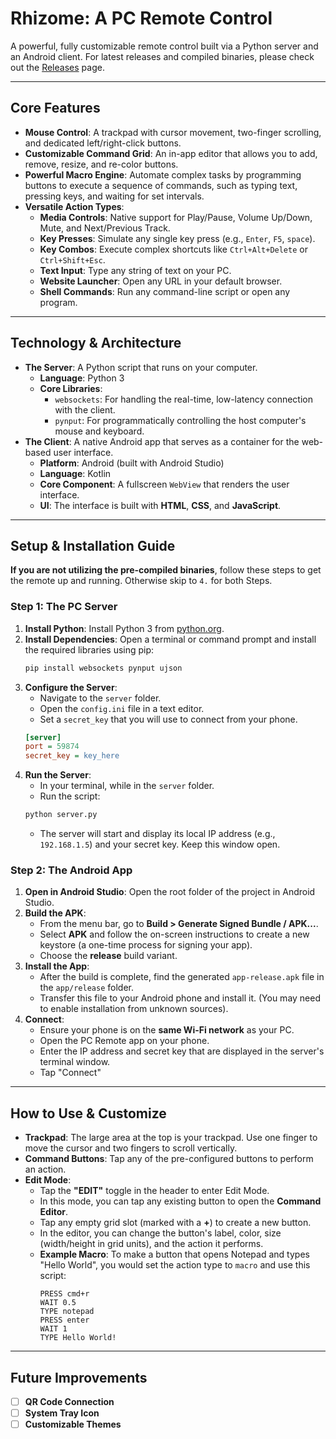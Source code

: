 # Rhizome: A PC Remote Control

A powerful, fully customizable remote control built via a Python server and an Android client. For latest releases and compiled binaries, please check out the [Releases](https://github.com/Sid-352/Rhizome/releases) page.

---

## Core Features

-   **Mouse Control**: A trackpad with cursor movement, two-finger scrolling, and dedicated left/right-click buttons.
-   **Customizable Command Grid**: An in-app editor that allows you to add, remove, resize, and re-color buttons.
-   **Powerful Macro Engine**: Automate complex tasks by programming buttons to execute a sequence of commands, such as typing text, pressing keys, and waiting for set intervals.
-   **Versatile Action Types**:
    -   **Media Controls**: Native support for Play/Pause, Volume Up/Down, Mute, and Next/Previous Track.
    -   **Key Presses**: Simulate any single key press (e.g., `Enter`, `F5`, `space`).
    -   **Key Combos**: Execute complex shortcuts like `Ctrl+Alt+Delete` or `Ctrl+Shift+Esc`.
    -   **Text Input**: Type any string of text on your PC.
    -   **Website Launcher**: Open any URL in your default browser.
    -   **Shell Commands**: Run any command-line script or open any program.

---

## Technology & Architecture

-   **The Server**: A Python script that runs on your computer.
    -   **Language**: Python 3
    -   **Core Libraries**:
        -   `websockets`: For handling the real-time, low-latency connection with the client.
        -   `pynput`: For programmatically controlling the host computer's mouse and keyboard.
-   **The Client**: A native Android app that serves as a container for the web-based user interface.
    -   **Platform**: Android (built with Android Studio)
    -   **Language**: Kotlin
    -   **Core Component**: A fullscreen `WebView` that renders the user interface.
    -   **UI**: The interface is built with **HTML**, **CSS**, and **JavaScript**.

---

## Setup & Installation Guide

**If you are not utilizing the pre-compiled binaries**, follow these steps to get the remote up and running. Otherwise skip to `4.` for both Steps.

### Step 1: The PC Server

1.  **Install Python**: Install Python 3 from [python.org](https://python.org/).
2.  **Install Dependencies**: Open a terminal or command prompt and install the required libraries using pip:
    ```bash
    pip install websockets pynput ujson
    ```
3.  **Configure the Server**:
    -   Navigate to the `server` folder.
    -   Open the `config.ini` file in a text editor.
    -   Set a `secret_key` that you will use to connect from your phone.
    ```ini
    [server]
    port = 59874
    secret_key = key_here
    ```
4.  **Run the Server**:
    -   In your terminal, while in the `server` folder.
    -   Run the script:
    ```bash
    python server.py
    ```
    -   The server will start and display its local IP address (e.g., `192.168.1.5`) and your secret key. Keep this window open.

### Step 2: The Android App

1.  **Open in Android Studio**: Open the root folder of the project in Android Studio.
2.  **Build the APK**:
    -   From the menu bar, go to **Build > Generate Signed Bundle / APK...**.
    -   Select **APK** and follow the on-screen instructions to create a new keystore (a one-time process for signing your app).
    -   Choose the **release** build variant.
3.  **Install the App**:
    -   After the build is complete, find the generated `app-release.apk` file in the `app/release` folder.
    -   Transfer this file to your Android phone and install it. (You may need to enable installation from unknown sources).
4.  **Connect**:
    -   Ensure your phone is on the **same Wi-Fi network** as your PC.
    -   Open the PC Remote app on your phone.
    -   Enter the IP address and secret key that are displayed in the server's terminal window.
    -   Tap "Connect"

---

## How to Use & Customize

-   **Trackpad**: The large area at the top is your trackpad. Use one finger to move the cursor and two fingers to scroll vertically.
-   **Command Buttons**: Tap any of the pre-configured buttons to perform an action.
-   **Edit Mode**:
    -   Tap the **"EDIT"** toggle in the header to enter Edit Mode.
    -   In this mode, you can tap any existing button to open the **Command Editor**.
    -   Tap any empty grid slot (marked with a **+**) to create a new button.
    -   In the editor, you can change the button's label, color, size (width/height in grid units), and the action it performs.
    -   **Example Macro**: To make a button that opens Notepad and types "Hello World", you would set the action type to `macro` and use this script:
        ```
        PRESS cmd+r
        WAIT 0.5
        TYPE notepad
        PRESS enter
        WAIT 1
        TYPE Hello World!
        ```

---

## Future Improvements

-   [ ] **QR Code Connection**
-   [ ] **System Tray Icon**
-   [ ] **Customizable Themes**
